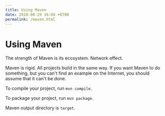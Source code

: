 ```yaml
---
title: Using Maven
date: 2018-08-29 16:04 +0700
permalink: /maven.html
---
```


# Using Maven

The strength of Maven is its ecosystem.
Network effect.

Maven is rigid.
All projects build in the same way.
If you want Maven to do something, but you can't find an example on the Internet, you should assume that it can't be done.

To compile your project, run `mvn compile`.

To package your project, run `mvn package`.

Maven output directory is `target`.

